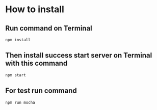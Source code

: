 # How to install
## Run command on Terminal
```npm install```
## Then install success start server on Terminal with this command
```npm start```
## For test run command 
```npm run mocha```